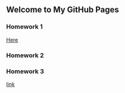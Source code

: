 ## Welcome to My GitHub Pages



### Homework 1
[Here](hw1/Hw1.html)

### Homework 2
### Homework 3
[link](https://moodle.boun.edu.tr/login/login.php)
